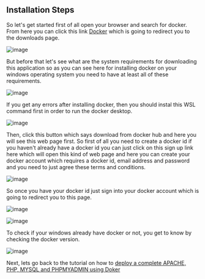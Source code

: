 ## Installation Steps


So let's get started first of all open your browser and search for docker.
From here you can click this link [Docker](https://docs.docker.com/desktop/windows/install/) which is going to redirect you to the downloads page. 



![image](https://user-images.githubusercontent.com/106062805/174482585-f201b76d-7239-47e5-8231-f4782f8c587b.png)


But before that let's see what are the system requirements for downloading this application so as you can see here for installing docker on your windows operating system you need to have at least all of these requirements. 

![image](https://user-images.githubusercontent.com/106062805/174482991-4320f5a8-5a29-4d69-8a05-0c43644b0bdf.png)

If you get any errors after installing docker, then you should instal this WSL command first in order to run the docker desktop.

![image](https://user-images.githubusercontent.com/106062805/174480870-0cd1aaa5-cc9c-4879-a203-31b5c3ab293f.png)


Then, click this button which says download from docker hub and here you will see this web page first. 
So first of all you need to create a docker id if you haven't already have a docker id you can just click on this sign up link here which will open this kind of web page and here you can create your docker account which requires a docker id, email address and password and you need to just agree these terms and conditions.

![image](https://user-images.githubusercontent.com/106062805/174482784-25306c86-6421-4972-84c3-c87e4106d7e6.png)

So once you have your docker id just sign into your docker account which is going to redirect you to this page.

![image](https://user-images.githubusercontent.com/106062805/174480798-df597c1f-f026-42bd-bfb6-8a1170242e49.png)


![image](https://user-images.githubusercontent.com/106062805/174458081-a218b086-75de-4c01-96d9-e5be69054737.png)


To check if your windows already have docker or not, you get to know by checking the docker version. 

![image](https://user-images.githubusercontent.com/106062805/174463192-02a25eef-7741-4968-b921-0ab30ef8dcc0.png)

Next, lets go back to the tutorial on how to [deploy a complete APACHE, PHP, MYSQL and PHPMYADMIN using Doker](https://github.com/nursyana/Term-Paper/blob/main/README.md)
